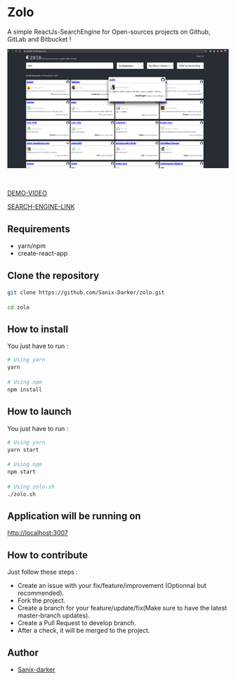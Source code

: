# Zolo

A simple ReactJs-SearchEngine for Open-sources projects on Github, GitLab and Bitbucket !

<a href="https://bit.ly/thezolo"><img src="./public/screenshot.png" /></a>

<br>

[DEMO-VIDEO](https://www.loom.com/share/6ffd428b077f4ffeb7c35f2f1d56d74b)

[SEARCH-ENGINE-LINK](https://bit.ly/thezolo)

## Requirements

- yarn/npm
- create-react-app

## Clone the repository

```zsh
git clone https://github.com/Sanix-Darker/zolo.git

cd zolo
```

## How to install

You just have to run :

```zsh
# Using yarn
yarn

# Using npm
npm install
```

## How to launch

You just have to run :

```zsh
# Using yarn
yarn start

# Using npm
npm start

# Using zolo.sh
./zolo.sh
```

## Application will be running on

[http://localhost:3007](http://localhost:3007)

## How to contribute

Just follow these steps :

- Create an issue with your fix/feature/improvement (Optionnal but recommended).
- Fork the project.
- Create a branch for your feature/update/fix(Make sure to have the latest master-branch updates).
- Create a Pull Request to develop branch.
- After a check, it will be merged to the project.

## Author

- [Sanix-darker](https://github.com/Sanix-Darker)
